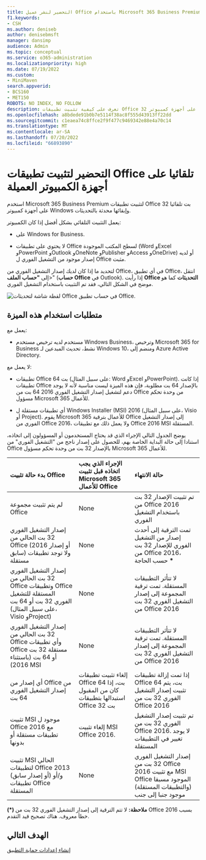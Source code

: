 ```yaml
---
title: التحضير لنشر عميل Office باستخدام Microsoft 365 Business Premium
f1.keywords:
- CSH
ms.author: deniseb
author: denisebmsft
manager: dansimp
audience: Admin
ms.topic: conceptual
ms.service: o365-administration
ms.localizationpriority: high
ms.date: 07/19/2022
ms.custom:
- MiniMaven
search.appverid:
- BCS160
- MET150
ROBOTS: NO INDEX, NO FOLLOW
description: تعرف على كيفية تثبيت تطبيقات Office 32 بت تلقائيا على أجهزة كمبيوتر Windows وإبقائها محدثة في Microsoft 365 Business Premium.
ms.openlocfilehash: a8bdede91b0b7e5114f38ac8f555d43913ff22dd
ms.sourcegitcommit: c1eaea74c8ffce2f9f477c9469342e88e4a70c14
ms.translationtype: MT
ms.contentlocale: ar-SA
ms.lasthandoff: 07/20/2022
ms.locfileid: "66893890"
---
```

# <a name="prepare-to-automatically-install-office-apps-to-client-computers"></a>التحضير لتثبيت تطبيقات Office تلقائيا على أجهزة الكمبيوتر العميلة

استخدم Microsoft 365 Business Premium لتثبيت تطبيقات Office 32 بت تلقائيا على أجهزة كمبيوتر Windows وإبقائها محدثة بالتحديثات.
  
يعمل التثبيت التلقائي بشكل أفضل إذا كان الكمبيوتر: 

- على Windows for Business.
  
- لا يحتوي على تطبيقات Office لسطح المكتب الموجودة (Word وExcel وPowerPoint وOutlook وOneNote وPublisher وAccess وOneDrive) أو لديه إصدار موجود من التشغيل الفوري ل Office مثبت.

لتحديد ما إذا كان لديك إصدار التشغيل الفوري من Office، في أي تطبيق Office، انتقل إلى **"حساب** **الملف**\>" (**حساب Office** في Outlook). إذا رأيت **Office التحديثات** كما هو موضح في الشكل التالي، فقد تم التثبيت باستخدام التشغيل الفوري.
  
![لقطة شاشة لتحديثات Office في حساب تطبيق Office.](./../media/e3439380-fa43-4ed6-ae5d-64851c297df5.png)
  
## <a name="requirements-for-using-this-feature"></a>متطلبات استخدام هذه الميزة
  
يعمل مع:
  
- مستخدم لديه ترخيص مستخدم Windows Business، وترخيص Microsoft 365 for Business نشط، تحديث المبدعين لـ Windows 10، ومنضم إلى Azure Active Directory.

لا يعمل مع: 

- تطبيقات Office 64 بت (على سبيل المثال: Word وExcel وPowerPoint). إذا كانت تطبيقات Office بالإصدار 64 بت مطلوبة، فإن هذه الميزة ليست مناسبة لأنه لا يوجد دعم لتشغيل إصدار التشغيل الفوري 2016 64 بت من Office من وحدة تحكم مسؤول Microsoft 365 للأعمال.

- أي تطبيقات مستقلة ل Windows Installer (MSI) 2016 (على سبيل المثال، Visio أو Project). يقوم Microsoft 365 للأعمال بترقية Office إلى إصدار التشغيل الفوري من Office 2016، ولا يعمل ذلك مع تطبيقات Office 2016 MSI المستقلة.

يوضح الجدول التالي الإجراء الذي قد يحتاج المستخدمون أو المسؤولون إلى اتخاذه، استنادا إلى حالة البداية الخاصة بهم، للحصول على إصدار ناجح من "التشغيل الفوري" من Office بالإصدار 32 بت من وحدة تحكم مسؤول Microsoft 365 للأعمال.<br/>


|بدء حالة تثبيت Office|الإجراء الذي يجب اتخاذه قبل تثبيت Microsoft 365 للأعمال Office|حالة الانتهاء|
|:-----|:-----|:-----|
|لم يتم تثبيت مجموعة Office  |None  |تم تثبيت الإصدار 32 بت من Office 2016 باستخدام التشغيل الفوري  |
|إصدار التشغيل الفوري 32 بت الحالي من Office (2016 أو إصدار سابق) ولا توجد تطبيقات مستقلة  |None  |تمت الترقية إلى أحدث إصدار من التشغيل الفوري للإصدار 32 بت من Office 2016، حسب الحاجة **\*** |
|إصدار التشغيل الفوري 32 بت الحالي من Office وتطبيقات Office المستقلة للتشغيل الفوري 32 بت أو 64 بت (على سبيل المثال، Visio وProject)  |None  |لا تتأثر التطبيقات المستقلة. تمت ترقية المجموعة إلى إصدار التشغيل الفوري 32 بت من Office 2016  |
|إصدار التشغيل الفوري 32 بت الحالي من Office وأي تطبيقات Office مستقلة 32 بت أو 64 بت (باستثناء 2016) MSI  |None  |لا تتأثر التطبيقات المستقلة. تمت ترقية المجموعة إلى إصدار التشغيل الفوري 32 بت من Office 2016  |
|أي إصدار من Office من إصدار التشغيل الفوري 64 بت  |إلغاء تثبيت تطبيقات Office 64 بت، إذا كان من المقبول استبدالها بتطبيقات Office 32 بت  |إذا تمت إزالة تطبيقات Office 64 بت، يتم تثبيت إصدار التشغيل الفوري 32 بت من Office 2016  |
|تثبيت MSI موجود ل Office 2016 مع تطبيقات مستقلة أو بدونها  |إلغاء تثبيت MSI Office 2016.  |تم تثبيت إصدار التشغيل الفوري 32 بت من Office 2016. لا يوجد تغيير في التطبيقات المستقلة  |
|تثبيت MSI الحالي لتطبيقات Office 2013 (أو إصدار سابق) و/أو تطبيقات Office المستقلة  |None  |إصدار التشغيل الفوري 32 بت من Office 2016 مع تثبيت MSI Office الموجود مسبقا (والتطبيقات المستقلة) موجود جنبا إلى جنب  |

 **(\*) ملاحظة:** لا تتم الترقية إلى إصدار التشغيل الفوري 32 بت من Office 2016 بسبب خطأ معروف. هناك تصحيح قيد التقدم. 

## <a name="next-objective"></a>الهدف التالي

[إنشاء إعدادات حماية التطبيق](m365bp-protection-settings-for-windows-10-devices.md)
  